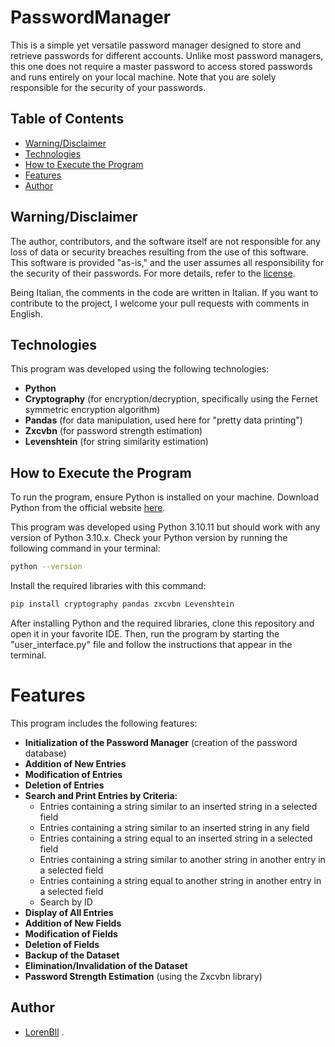 # PasswordManager

This is a simple yet versatile password manager designed to store and retrieve passwords for different accounts. Unlike most password managers, this one does not require a master password to access stored passwords and runs entirely on your local machine. Note that you are solely responsible for the security of your passwords.

## Table of Contents

- [Warning/Disclaimer](#warningdisclaimer)
- [Technologies](#technologies)
- [How to Execute the Program](#how-to-execute-the-program)
- [Features](#features)
- [Author](#author)

## Warning/Disclaimer

The author, contributors, and the software itself are not responsible for any loss of data or security breaches resulting from the use of this software. This software is provided "as-is," and the user assumes all responsibility for the security of their passwords. For more details, refer to the [license](LICENSE.md).

Being Italian, the comments in the code are written in Italian. If you want to contribute to the project, I welcome your pull requests with comments in English.

## Technologies

This program was developed using the following technologies:

- **Python**
- **Cryptography** (for encryption/decryption, specifically using the Fernet symmetric encryption algorithm)
- **Pandas** (for data manipulation, used here for "pretty data printing")
- **Zxcvbn** (for password strength estimation)
- **Levenshtein** (for string similarity estimation)

## How to Execute the Program

To run the program, ensure Python is installed on your machine. Download Python from the official website [here](https://www.python.org/downloads/).

This program was developed using Python 3.10.11 but should work with any version of Python 3.10.x. Check your Python version by running the following command in your terminal:
```bash
python --version
```

Install the required libraries with this command:
```bash
pip install cryptography pandas zxcvbn Levenshtein
```

After installing Python and the required libraries, clone this repository and open it in your favorite IDE. Then, run the program by starting the "user_interface.py" file and follow the instructions that appear in the terminal.

# Features

This program includes the following features:

- **Initialization of the Password Manager** (creation of the password database)
- **Addition of New Entries**
- **Modification of Entries**
- **Deletion of Entries**
- **Search and Print Entries by Criteria:**
    - Entries containing a string similar to an inserted string in a selected field
    - Entries containing a string similar to an inserted string in any field
    - Entries containing a string equal to an inserted string in a selected field
    - Entries containing a string similar to another string in another entry in a selected field
    - Entries containing a string equal to another string in another entry in a selected field
    - Search by ID
- **Display of All Entries**
- **Addition of New Fields**
- **Modification of Fields**
- **Deletion of Fields**
- **Backup of the Dataset**
- **Elimination/Invalidation of the Dataset**
- **Password Strength Estimation** (using the Zxcvbn library)

## Author

- [LorenBll](https://github.com/LorenBll) .
